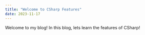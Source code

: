 ```yaml
---
title: "Welcome to CSharp Features"
date: 2023-11-17
---
```

Welcome to my blog!
In this blog, lets learn the features of CSharp!
